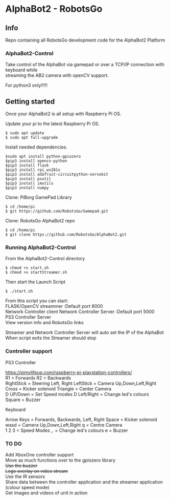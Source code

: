 # AlphaBot2 - RobotsGo 

## Info
Repo containing all RobotsGo development code for the AlphaBot2 Platform  

### AlphaBot2-Control
Take control of the AlphaBot via gamepad or over a TCP/IP connection with keyboard while   
streaming the AB2 camera with openCV support.    

For python3 only!!!!!

## Getting started
Once your AlphaBot2 is all setup with Raspberry Pi OS.

Update your pi to the latest Raspberry Pi OS.
```
$ sudo apt update
$ sudo apt full-upgrade
```
Install needed dependencies. 
```
$sudo apt install python-gpiozero
$pip3 install opencv-python 
$pip3 install flask
$pip3 install rpi_ws281x
$pip3 install adafruit-circuitpython-servokit
$pip3 install psutil
$pip3 install imutils
$pip3 install numpy
```
Clone: PiBorg GamePad Library
```
$ cd /home/pi
$ git https://github.com/RobotsGo/Gamepad.git
```
Clone: RobotsGo AlphaBot2 repo
```
$ cd /home/pi
$ git clone https://github.com/RobotsGo/AlphaBot2.git
```
### Running AlphaBot2-Control
From the AlphaBot2-Control directory 
```
$ chmod +x start.sh
$ chmod +x startStreamer.sh
```
Then start the Launch Script    
```
$ ./start.sh 
```
From this script you can start:      
FLASK/OpenCV streammer :Default port 8000    
Network Controller client
Network Controller Server :Default port 5000    
PS3 Controller Server         
View version info and RobotsGo links

Streamer and Network Controller Server will auto set the IP of the AlphaBot     
When script exits the Streamer should stop

### Controller support
PS3 Controller

https://pimylifeup.com/raspberry-pi-playstation-controllers/   
R1 = Forwards   R2 = Backwards   
RightStick = Steering Left, Right   LeftStick = Camera Up,Down,Left,Right   
Cross = Kicker solenoid   Triangle = Center Camera   
D UP/Down = Set Speed modes   D Left/Right = Change led's colours   
Square = Buzzer

Keyboard

Arrow Keys = Forwards, Backwards, Left, Right   Space = Kicker solenoid   
wasd = Camera Up,Down,Left,Right    q = Centre Camera   
1 2 3 = Speed Modes   ,. = Change led's colours e = Buzzer

### TO DO
Add XboxOne controller support   
Move as much functions over to the gpiozero library   
~~Use the buzzer~~            
~~Logo overlay on video stream~~   
Use the IR sensors   
Share data between the controller application and the streamer application (colour speed mode)    
Get images and videos of unit in action       
